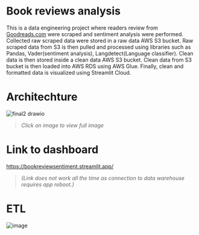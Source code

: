 
# Book reviews analysis

This is a data engineering project where readers review from [Goodreads.com](https://www.goodreads.com/?ref=nav_hom) were scraped and sentiment analysis were performed. Collected raw scraped data were stored in a raw data AWS S3 bucket. Raw scraped data from S3 is then pulled and processed using libraries such as Pandas, Vader(sentiment analysis), Langdetect(Language classifier). Clean data is then stored inside a clean data AWS S3 bucket. Clean data from S3 bucket is then loaded into AWS RDS using AWS Glue. Finally, clean and formatted data is visualized using Streamlit Cloud.

# Architechture
![final2 drawio](https://user-images.githubusercontent.com/65908522/229276298-bab13e33-9883-4ebb-9003-aadfd485fea1.png)
> *Click on image to view full image*

# Link to dashboard
https://bookreviewsentiment.streamlit.app/
> *(Link does not work all the time as connection to data warehouse requires app reboot.)*
 


# ETL

![image](https://user-images.githubusercontent.com/65908522/229275814-d0cb2fe3-2cbe-4016-8a5f-712c90a3dc06.png)






  

